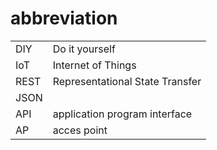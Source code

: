# abbreviation

|  |  |
| :--- | :--- |
| DIY | Do it yourself |
| IoT | Internet of Things |
| REST | Representational State Transfer |
| JSON |  |
| API | application program interface |
| AP  | acces point |

